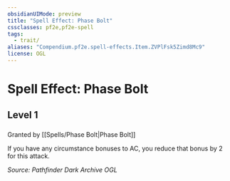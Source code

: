 ```yaml
---
obsidianUIMode: preview
title: "Spell Effect: Phase Bolt"
cssclasses: pf2e,pf2e-spell
tags:
  - trait/
aliases: "Compendium.pf2e.spell-effects.Item.ZVPlFsk5Zimd8Mc9"
license: OGL
---
```

# Spell Effect: Phase Bolt
## Level 1
### 






Granted by [[Spells/Phase Bolt|Phase Bolt]]

If you have any circumstance bonuses to AC, you reduce that bonus by 2 for this attack.

*Source: Pathfinder Dark Archive*
*OGL*